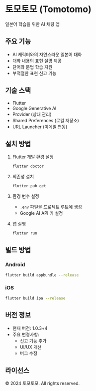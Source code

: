 # 토모토모 (Tomotomo)

일본어 학습을 위한 AI 채팅 앱

## 주요 기능

- AI 캐릭터와의 자연스러운 일본어 대화
- 대화 내용의 표현 설명 제공
- 단어와 문법 학습 지원
- 부적절한 표현 신고 기능

## 기술 스택

- Flutter
- Google Generative AI
- Provider (상태 관리)
- Shared Preferences (로컬 저장소)
- URL Launcher (이메일 연동)

## 설치 방법

1. Flutter 개발 환경 설정
   ```bash
   flutter doctor
   ```

2. 의존성 설치
   ```bash
   flutter pub get
   ```

3. 환경 변수 설정
   - `.env` 파일을 프로젝트 루트에 생성
   - Google AI API 키 설정

4. 앱 실행
   ```bash
   flutter run
   ```

## 빌드 방법

### Android
```bash
flutter build appbundle --release
```

### iOS
```bash
flutter build ipa --release
```

## 버전 정보

- 현재 버전: 1.0.3+4
- 주요 변경사항:
  - 신고 기능 추가
  - UI/UX 개선
  - 버그 수정

## 라이선스

© 2024 토모토모. All rights reserved.
